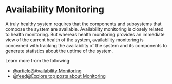 # Availability Monitoring

A truly healthy system requires that the components and subsystems that compose the system are available. Availability monitoring is closely related to health monitoring. But whereas health monitoring provides an immediate view of the current health of the system, availability monitoring is concerned with tracking the availability of the system and its components to generate statistics about the uptime of the system.

Learn more from the following:

- [@article@Availability Monitoring](https://learn.microsoft.com/en-us/azure/architecture/best-practices/monitoring#availability-monitoring)
- [@feed@Explore top posts about Monitoring](https://app.daily.dev/tags/monitoring?ref=roadmapsh)
